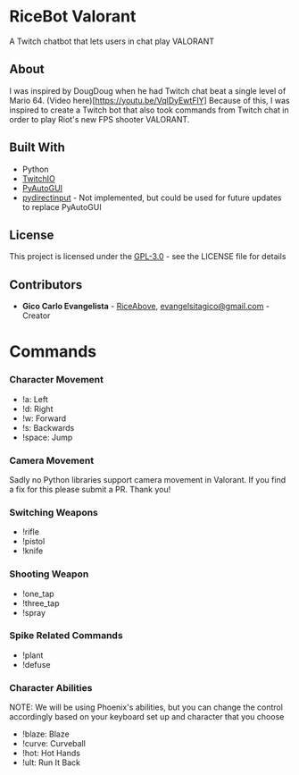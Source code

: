 # RiceBot Valorant
A Twitch chatbot that lets users in chat play VALORANT

## About
I was inspired by DougDoug when he had Twitch chat beat a single level of Mario 64. (Video here)[https://youtu.be/VqlDyEwtFlY]
Because of this, I was inspired to create a Twitch bot that also took commands from Twitch chat in order to play Riot's new
FPS shooter VALORANT. 

## Built With
- Python
- [TwitchIO](https://github.com/TwitchIO/TwitchIO)
- [PyAutoGUI](https://github.com/asweigart/pyautogui)
- [pydirectinput](https://github.com/learncodebygaming/pydirectinput) - Not implemented, but could be used for future updates to replace PyAutoGUI

## License
This project is licensed under the [GPL-3.0](LICENSE) - see the LICENSE file for details

## Contributors 
- **Gico Carlo Evangelista** - [RiceAbove](https://github.com/RiceAbove), evangelsitagico@gmail.com - Creator 

# Commands 
### Character Movement

- !a: Left
- !d: Right
- !w: Forward
- !s: Backwards
- !space: Jump

### Camera Movement
Sadly no Python libraries support camera movement in Valorant. If you find a fix for this please submit a PR. Thank you!

### Switching Weapons

- !rifle
- !pistol
- !knife

### Shooting Weapon

- !one_tap
- !three_tap
- !spray

### Spike Related Commands

- !plant
- !defuse

### Character Abilities
NOTE: We will be using Phoenix's abilities, but you can
change the control accordingly based on your keyboard
set up and character that you choose

- !blaze: Blaze
- !curve: Curveball
- !hot: Hot Hands
- !ult: Run It Back
